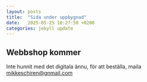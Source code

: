 ```yaml
---
layout: posts
title:  "Sida under uppbygnad"
date:   2025-05-25 10:27:50 +0200
categories: jekyll update
---
```


## Webbshop kommer

Inte hunnit med det digitala ännu, för att beställa, maila <mikkeschiren@gnmail.com>